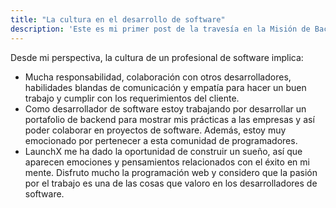```yaml
---
title: "La cultura en el desarrollo de software"
description: 'Este es mi primer post de la travesía en la Misión de Backend con Node JS de Launch X.'
---
```


Desde mi perspectiva, la cultura de un profesional de software implica: 
- Mucha responsabilidad, colaboración con otros desarrolladores, habilidades blandas de comunicación y empatía para hacer un buen trabajo y cumplir con los requerimientos del cliente.
- Como desarrollador de software estoy trabajando por desarrollar un portafolio de backend para mostrar mis prácticas a las empresas y así poder colaborar en proyectos de software. Además, estoy muy emocionado por pertenecer a esta comunidad de programadores.
- LaunchX me ha dado la oportunidad de construir un sueño, así que aparecen emociones y pensamientos relacionados con el éxito en mi mente. Disfruto mucho la programación web y considero que la pasión por el trabajo es una de las cosas que valoro en los desarrolladores de software.
